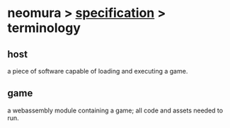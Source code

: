 # neomura > [specification](./readme.md) > terminology

## host

a piece of software capable of loading and executing a game.

## game

a webassembly module containing a game; all code and assets needed to run.
